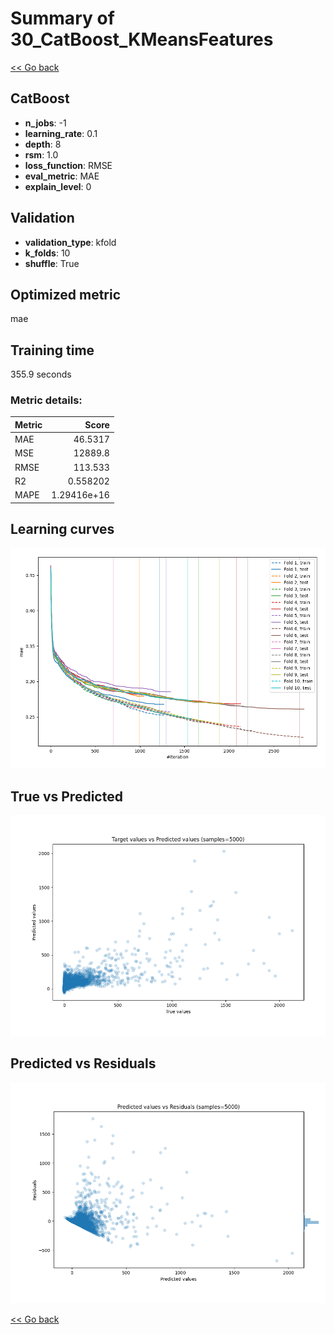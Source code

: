 # Summary of 30_CatBoost_KMeansFeatures

[<< Go back](../README.md)


## CatBoost
- **n_jobs**: -1
- **learning_rate**: 0.1
- **depth**: 8
- **rsm**: 1.0
- **loss_function**: RMSE
- **eval_metric**: MAE
- **explain_level**: 0

## Validation
 - **validation_type**: kfold
 - **k_folds**: 10
 - **shuffle**: True

## Optimized metric
mae

## Training time

355.9 seconds

### Metric details:
| Metric   |           Score |
|:---------|----------------:|
| MAE      |    46.5317      |
| MSE      | 12889.8         |
| RMSE     |   113.533       |
| R2       |     0.558202    |
| MAPE     |     1.29416e+16 |



## Learning curves
![Learning curves](learning_curves.png)
## True vs Predicted

![True vs Predicted](true_vs_predicted.png)


## Predicted vs Residuals

![Predicted vs Residuals](predicted_vs_residuals.png)



[<< Go back](../README.md)
